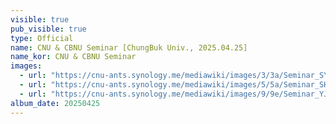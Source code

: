 ```yaml
---
visible: true
pub_visible: true
type: Official
name: CNU & CBNU Seminar [ChungBuk Univ., 2025.04.25]
name_kor: CNU & CBNU Seminar
images:
  - url: "https://cnu-ants.synology.me/mediawiki/images/3/3a/Seminar_SYB.jpg",
  - url: "https://cnu-ants.synology.me/mediawiki/images/5/5a/Seminar_SHL.jpg",
  - url: "https://cnu-ants.synology.me/mediawiki/images/9/9e/Seminar_YJA.jpg",
album_date: 20250425
---
```

